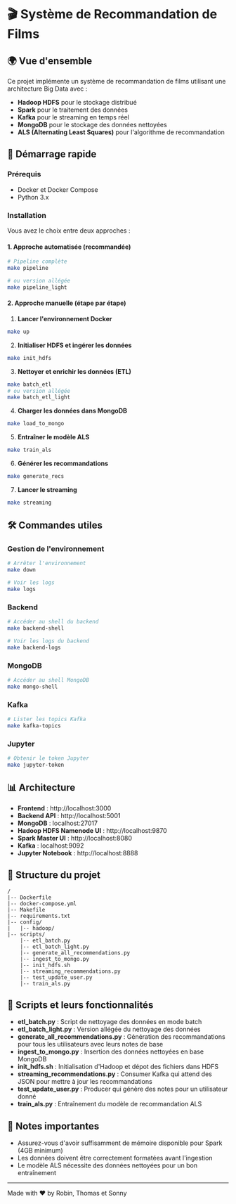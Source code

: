 # 🎬 Système de Recommandation de Films

## 🌍 Vue d'ensemble

Ce projet implémente un système de recommandation de films utilisant une architecture Big Data avec :

- **Hadoop HDFS** pour le stockage distribué
- **Spark** pour le traitement des données
- **Kafka** pour le streaming en temps réel
- **MongoDB** pour le stockage des données nettoyées
- **ALS (Alternating Least Squares)** pour l'algorithme de recommandation

## 🚀 Démarrage rapide

### Prérequis

- Docker et Docker Compose
- Python 3.x

### Installation

Vous avez le choix entre deux approches :

#### 1. Approche automatisée (recommandée)

```bash
# Pipeline complète
make pipeline

# ou version allégée
make pipeline_light
```

#### 2. Approche manuelle (étape par étape)

1. **Lancer l'environnement Docker**

```bash
make up
```

2. **Initialiser HDFS et ingérer les données**

```bash
make init_hdfs
```

3. **Nettoyer et enrichir les données (ETL)**

```bash
make batch_etl
# ou version allégée
make batch_etl_light
```

4. **Charger les données dans MongoDB**

```bash
make load_to_mongo
```

5. **Entraîner le modèle ALS**

```bash
make train_als
```

6. **Générer les recommandations**

```bash
make generate_recs
```

7. **Lancer le streaming**

```bash
make streaming
```

## 🛠️ Commandes utiles

### Gestion de l'environnement

```bash
# Arrêter l'environnement
make down

# Voir les logs
make logs
```

### Backend

```bash
# Accéder au shell du backend
make backend-shell

# Voir les logs du backend
make backend-logs
```

### MongoDB

```bash
# Accéder au shell MongoDB
make mongo-shell
```

### Kafka

```bash
# Lister les topics Kafka
make kafka-topics
```

### Jupyter

```bash
# Obtenir le token Jupyter
make jupyter-token
```

## 📊 Architecture

- **Frontend** : http://localhost:3000
- **Backend API** : http://localhost:5001
- **MongoDB** : localhost:27017
- **Hadoop HDFS Namenode UI** : http://localhost:9870
- **Spark Master UI** : http://localhost:8080
- **Kafka** : localhost:9092
- **Jupyter Notebook** : http://localhost:8888

## 📁 Structure du projet

```
/
|-- Dockerfile
|-- docker-compose.yml
|-- Makefile
|-- requirements.txt
|-- config/
|   |-- hadoop/
|-- scripts/
    |-- etl_batch.py
    |-- etl_batch_light.py
    |-- generate_all_recommendations.py
    |-- ingest_to_mongo.py
    |-- init_hdfs.sh
    |-- streaming_recommendations.py
    |-- test_update_user.py
    |-- train_als.py
```

## 📄 Scripts et leurs fonctionnalités

- **etl_batch.py** : Script de nettoyage des données en mode batch
- **etl_batch_light.py** : Version allégée du nettoyage des données
- **generate_all_recommendations.py** : Génération des recommandations pour tous les utilisateurs avec leurs notes de base
- **ingest_to_mongo.py** : Insertion des données nettoyées en base MongoDB
- **init_hdfs.sh** : Initialisation d'Hadoop et dépot des fichiers dans HDFS
- **streaming_recommendations.py** : Consumer Kafka qui attend des JSON pour mettre à jour les recommandations
- **test_update_user.py** : Producer qui génère des notes pour un utilisateur donné
- **train_als.py** : Entraînement du modèle de recommandation ALS

## 🔔 Notes importantes

- Assurez-vous d'avoir suffisamment de mémoire disponible pour Spark (4GB minimum)
- Les données doivent être correctement formatées avant l'ingestion
- Le modèle ALS nécessite des données nettoyées pour un bon entraînement

---

Made with ❤️ by Robin, Thomas et Sonny
